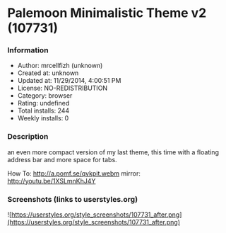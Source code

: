 # Palemoon Minimalistic Theme v2 (107731)

### Information
- Author: mrcellfizh (unknown)
- Created at: unknown
- Updated at: 11/29/2014, 4:00:51 PM
- License: NO-REDISTRIBUTION
- Category: browser
- Rating: undefined
- Total installs: 244
- Weekly installs: 0


### Description
an even more compact version of my last theme, this time with a floating address bar and more space for tabs.

How To: http://a.pomf.se/qvkpit.webm
mirror: http://youtu.be/1XSLmnKhJ4Y


### Screenshots (links to userstyles.org)
![https://userstyles.org/style_screenshots/107731_after.png](https://userstyles.org/style_screenshots/107731_after.png)


